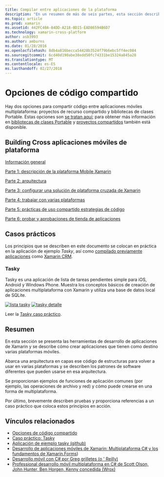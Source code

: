 ```yaml
---
title: Compilar entre aplicaciones de la plataforma
description: "En un resumen de más de seis partes, esta sección describe cómo crear aplicaciones con la plataforma de desarrollo de Xamarin: de comprender el funcionamiento de Xamarin a diseñar aplicaciones móviles y, a continuación, probar e implementar las tiendas de aplicaciones distintos."
ms.topic: article
ms.prod: xamarin
ms.assetid: 442FC40A-84DD-A218-0D15-EAD86594B6D7
ms.technology: xamarin-cross-platform
author: asb3993
ms.author: amburns
ms.date: 01/28/2016
ms.openlocfilehash: 8db4a816becca54428b3524f79b6ebc5ff4ec084
ms.sourcegitcommit: 6cd40d190abe38edd50fc74331be15324a845a28
ms.translationtype: MT
ms.contentlocale: es-ES
ms.lasthandoff: 02/27/2018
---
```

# <a name="sharing-code-options"></a>Opciones de código compartido

Hay dos opciones para compartir código entre aplicaciones móviles multiplataforma: proyectos de recurso compartido y bibliotecas de clases Portable. Estas opciones son [se tratan aquí](~/cross-platform/app-fundamentals/code-sharing.md); para obtener más información en [bibliotecas de clases Portable](~/cross-platform/app-fundamentals/pcl.md) y [proyectos compartidos](~/cross-platform/app-fundamentals/shared-projects.md) también está disponible.

<a name="Sections" />

## <a name="building-cross-platform-mobile-apps"></a>Building Cross aplicaciones móviles de plataforma

 [Información general](~/cross-platform/app-fundamentals/building-cross-platform-applications/part-0-overview.md)

 [Parte 1: descripción de la plataforma Mobile Xamarin](~/cross-platform/app-fundamentals/building-cross-platform-applications/part-1-understanding-the-xamarin-mobile-platform.md)

 [Parte 2: arquitectura](~/cross-platform/app-fundamentals/building-cross-platform-applications/part-2-architecture.md)

 [Parte 3: configurar una solución de plataforma cruzada de Xamarin](~/cross-platform/app-fundamentals/building-cross-platform-applications/part-3-setting-up-a-xamarin-cross-platform-solution.md)

 [Parte 4: trabajar con varias plataformas](~/cross-platform/app-fundamentals/building-cross-platform-applications/part-4-platform-divergence-abstraction-divergent-implementation.md)

 [Parte 5: prácticas de uso compartido estrategias de código](~/cross-platform/app-fundamentals/building-cross-platform-applications/part-5-practical-code-sharing-strategies.md)

 [Parte 6: probar y aprobaciones de tienda de aplicaciones](~/cross-platform/app-fundamentals/building-cross-platform-applications/part-6-testing-and-app-store-approvals.md)

 <a name="Cross-Platform_Mobile_Application_Case_Studies" />


## <a name="case-studies"></a>Casos prácticos

Los principios que se describen en este documento se colocan en práctica en la aplicación de ejemplo *Tasky*, así como [compilado previamente aplicaciones](https://xamarin.com/prebuilt) como [Xamarin CRM](https://xamarin.com/prebuilt/#xamarincrm).

 <a name="Tasky" />


### <a name="tasky"></a>Tasky

Tasky es una aplicación de lista de tareas pendientes simple para iOS, Android y Windows Phone.
Muestra los conceptos básicos de creación de aplicaciones multiplataforma con Xamarin y utiliza una base de datos local de SQLite.

 [ ![lista tasky](images/iphone-list-sml.png)](images/iphone-list.png) [ ![tasky detalle](images/iphone-detail-sml.png)](images/iphone-detail.png)

Leer la [Tasky caso práctico](~/cross-platform/app-fundamentals/building-cross-platform-applications/case-study-tasky.md).


## <a name="summary"></a>Resumen

En esta sección se presenta las herramientas de desarrollo de aplicaciones de Xamarin y se describe cómo crear aplicaciones que tienen como destino varias plataformas móviles.

Abarca una arquitectura en capas ese código de estructuras para volver a usar en varias plataformas y se describen los patrones de software diferentes que pueden usarse en esa arquitectura.

Se proporcionan ejemplos de funciones de aplicación comunes (por ejemplo, las operaciones de archivo y red) y cómo puede crearse en una forma de multiplataforma.

Por último, brevemente describen pruebas y proporciona referencias a un caso práctico que coloca estos principios en acción.



## <a name="related-links"></a>Vínculos relacionados

- [Opciones de código compartido](~/cross-platform/app-fundamentals/code-sharing.md)
- [Caso práctico: Tasky](~/cross-platform/app-fundamentals/building-cross-platform-applications/case-study-tasky.md)
- [Aplicación de ejemplo tasky (github)](https://developer.xamarin.com/samples/mobile/TaskyPortable/)
- [Desarrollo de aplicaciones móviles de Xamarin: Multiplataforma C# y los fundamentos de Xamarin.Forms](http://www.amazon.com/Xamarin-Mobile-Application-Development-Cross-Platform/dp/1484202155/))
- [Desarrollo móvil con C# por Greg grilletes (o ' Reilly)](http://shop.oreilly.com/product/0636920024002.do)
- [Professional desarrollo móvil multiplataforma en C# de Scott Olson, John Hunter, Ben Horgen, Kenny concedida (Wrox)](http://www.wiley.com/WileyCDA/WileyTitle/productCd-1118157702.html)
